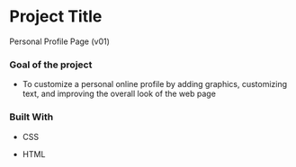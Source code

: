 # Project Title

Personal Profile Page (v01)

### Goal of the project

- To customize a personal online profile by adding graphics, customizing text, and improving the overall look of the web page

### Built With

- CSS

- HTML
